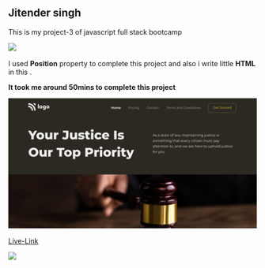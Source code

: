 ## Jitender singh

This is my project-3 of javascript full stack bootcamp 

![](https://img.shields.io/badge/Technologies--used-Html%20Css-red)

I used **Position** property to complete this project and also i write little **HTML** in this .


**It took me around 50mins to complete this project**

![](./thumbnail.png)


[Live-Link](https://your-justice.netlify.app/)

![](https://img.shields.io/badge/Instructor-Hitesh%20choudhary%20-blue)
